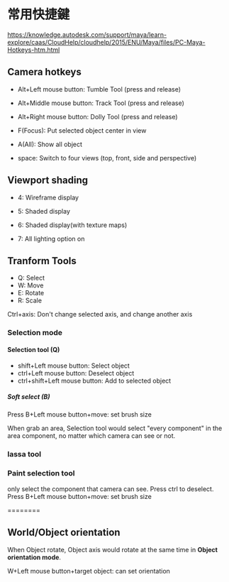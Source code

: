 # 常用快捷鍵


https://knowledge.autodesk.com/support/maya/learn-explore/caas/CloudHelp/cloudhelp/2015/ENU/Maya/files/PC-Maya-Hotkeys-htm.html

## Camera hotkeys

* Alt+Left mouse button: Tumble Tool (press and release)
* Alt+Middle mouse button: Track Tool (press and release)
* Alt+Right mouse button: Dolly Tool (press and release)

* F(Focus): Put selected object center in view 
* A(All): Show all object

* space: Switch to four views (top, front, side and perspective)

## Viewport shading
* 4: Wireframe display
* 5: Shaded display
* 6: Shaded display(with texture maps)

* 7: All lighting option on

## Tranform Tools
* Q: Select
* W: Move
* E: Rotate
* R: Scale

Ctrl+axis: Don't change selected axis, and change another axis

### Selection mode
#### Selection tool (Q)
* shift+Left mouse button: Select object
* ctrl+Left mouse button: Deselect object
* ctrl+shift+Left mouse button: Add to selected object
##### Soft select (B)
Press B+Left mouse button+move: set brush size

When grab an area, Selection tool would select "every component" in the area component, no matter which camera can see or not.

### lassa tool


### Paint selection tool
only select the component that camera can see.
Press ctrl to deselect.
Press B+Left mouse button+move: set brush size


========


## World/Object orientation
When Object rotate, Object axis would rotate at the same time in **Object orientation mode**.

W+Left mouse button+target object: can set orientation




